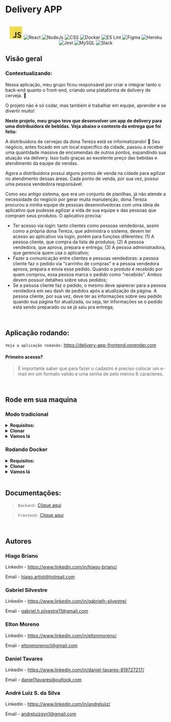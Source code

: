 # Delivery APP


<div align="center"><br>
  <img src="https://raw.githubusercontent.com/devicons/devicon/master/icons/javascript/javascript-original.svg" alt="js" width="40" height="40"/>
  <img src="https://cdn.jsdelivr.net/gh/devicons/devicon/icons/react/react-original.svg" alt="React" width="40" height="40"/>
  <img src="https://cdn.jsdelivr.net/gh/devicons/devicon/icons/nodejs/nodejs-original.svg" alt="NodeJs" width="40" height="40"/>
  <img src="https://cdn.jsdelivr.net/gh/devicons/devicon/icons/css3/css3-original.svg" alt="CSS" width="40" height="40"/>
  <img src="https://cdn.jsdelivr.net/gh/devicons/devicon/icons/docker/docker-original.svg" alt="Docker" width="40" height="40"/>
  <img src="https://cdn.jsdelivr.net/gh/devicons/devicon/icons/eslint/eslint-original.svg" alt="ES Lint" width="40" height="40"/>
  <img src="https://cdn.jsdelivr.net/gh/devicons/devicon/icons/figma/figma-original.svg" alt="Figma" width="40" height="40"/>
  <img src="https://cdn.jsdelivr.net/gh/devicons/devicon/icons/heroku/heroku-original-wordmark.svg" alt="Heroku" width="40" height="40"/>
  <img src="https://cdn.jsdelivr.net/gh/devicons/devicon/icons/jest/jest-plain.svg" alt="Jest" width="40" height="40"/>
  <img src="https://cdn.jsdelivr.net/gh/devicons/devicon/icons/mysql/mysql-original-wordmark.svg" alt="MySQL" width="40" height="40"/>
  <img src="https://cdn.jsdelivr.net/gh/devicons/devicon/icons/slack/slack-original.svg" alt="Slack" width="40" height="40"/>
</div>

## Visão geral

### Contextualizando:

Nessa aplicação, meu grupo ficou responsável por criar e integrar tanto o back-end quanto o front-end, criando uma plataforma de delivery de cerveja. 🍻

O projeto não é só codar, mas também é trabalhar em equipe, aprender e se divertir muito!

**Neste projeto, meu grupo teve que desenvolver um app de delivery para uma distribuidora de bebidas. Veja abaixo o contexto da entrega que foi feita:**

A distribuidora de cervejas da dona Tereza está se informatizando! 🚀 Seu negócio, antes focado em um local específico da cidade, passou a receber uma quantidade massiva de encomendas de outros pontos, expandindo sua atuação via delivery. Isso tudo graças ao excelente preço das bebidas e atendimento da equipe de vendas.

  Agora a distribuidora possui alguns pontos de venda na cidade para agilizar no atendimento dessas áreas. Cada ponto de venda, por sua vez, possui uma pessoa vendedora responsável.

  Como seu antigo sistema, que era um conjunto de planilhas, já não atende a necessidade do negócio por gerar muita manutenção, dona Tereza procurou a minha equipe de pessoas desenvolvedoras com uma ideia de aplicativo que pudesse agilizar a vida de sua equipe e das pessoas que compram seus produtos. O aplicativo precisa:

  - Ter acesso via login: tanto clientes como pessoas vendedoras, assim como a própria dona Tereza, que administra o sistema, devem ter acesso ao aplicativo via login, porém para funções diferentes: (1) A pessoa cliente, que compra da lista de produtos; (2) A pessoa vendedora, que aprova, prepara e entrega; (3) A pessoa administradora, que gerencia quem usa o aplicativo;
  - Fazer a comunicação entre clientes e pessoas vendedoras: a pessoa cliente faz o pedido via "carrinho de compras" e a pessoa vendedora aprova, prepara e envia esse pedido. Quando o produto é recebido por quem comprou, essa pessoa marca o pedido como "recebido". Ambos devem possuir detalhes sobre seus pedidos;
  - Se a pessoa cliente faz o pedido, o mesmo deve aparecer para a pessoa vendedora em seu dash de pedidos após a atualização da página. A pessoa cliente, por sua vez, deve ter as informações sobre seu pedido quando sua página for atualizada, ou seja, ter informações se o pedido está sendo preparado ou se já saiu pra entrega;

<br />

## Aplicação rodando:

 `Veja a aplicação rodando:` https://delivery-app-frontend.onrender.com

#### Primeiro acesso?
> É importante saber que para fazer o cadastro é preciso colocar um e-mail em um formato valido e uma senha de pelo menos 6 caracteres.



<br />

## Rode em sua maquina

### Modo tradicional

<details>
  <summary><b>Requisitos:</b></summary><br>

  - Ter o `Git` instalado em sua máquina;
  - Ter o `node` instalado em sua máquina.
  - Ter o `MySQL` instalado e ativado em sua máquina.
  
</details>

<details>
  <summary><b>Clonar</b></summary><br>

Para clonar o repositório usando HTTPS:

```
git clone https://github.com/HiagoBriano/Delivery_App.git
```

Para clonar usando SSH:

```
git clone git@github.com:HiagoBriano/Delivery_App.git
```
</details>

<details>
  <summary><b>Vamos lá</b></summary><br>
 
`Backend:`

Entre na pasta do projeto:

```
cd Delivery_App/back-end
```

Instale as dependências do projeto:

```
npm i
```

Crie um arquivo `.env` com as seguintes informações:

```
MYSQL_USER=(nome do MySQL)
MYSQL_PASSWORD=(sua senha)
MYSQL_PORT=(porta do MySql)
```

Populando o banco de dados:

```
npm start
```

Inicie o projeto:

```
npm run dev
```
  
`Frontend:`
  
Entre na pasta do projeto:

```
cd Delivery_App/front-end
```

Instale as dependencias:

```
npm i
```

Inicie o projeto:

```
npm start
```

Abra o link abaixo no navegador de sua preferencia:

```
http://localhost:3000/
```
</details>


### Rodando Docker

<details>
  <summary><b>Requisitos:</b></summary><br>
  
  - Ter o `Git` instalado em sua máquina;
  - Ter o `docker` instalado e ativado em sua máquina.
  
</details>

<details>
  <summary><b>Clonar</b></summary><br>

Para clonar o repositório usando HTTPS:

```
git clone https://github.com/HiagoBriano/Delivery_App.git
```

Para clonar usando SSH:

```
git clone git@github.com:HiagoBriano/Delivery_App.git
```
</details>

<details>
  <summary><b>Vamos lá</b></summary><br>


Entre na pasta principal:

```
cd Delivery_App
```
  
Inicie o docker com o comando:

```
docker-compose up -d
```

Abra o link abaixo no navegador de sua preferencia:

```
http://localhost:3000/
```

</details>

</details>
<br />

## Documentações:

> `Backend:` [Clique aqui](./back-end/README.md)

> `Frontend:` [Clique aqui](./front-end/README.md)

<br />

## Autores

### Hiago Briano
Linkedin - https://www.linkedin.com/in/hiago-briano/

Email - hiago.artist@hotmail.com

### Gabriel Silvestre
Linkedin - https://www.linkedin.com/in/gabrielh-silvestre/

Email - gabriel.h.silvestre11@gmail.com

### Elton Moreno
Linkedin - https://www.linkedin.com/in/eltonmoreno/

Email - eltonmorenocl@gmail.com

### Daniel Tavares
Linkedin - https://www.linkedin.com/in/daniel-tavares-819727217/

Email - daniel1tavares@outlook.com

### André Luiz S. da Silva
Linkedin - https://www.linkedin.com/in/andreluiiz/

Email - andreluizgyn1@gmail.com

